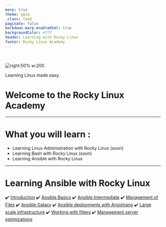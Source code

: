 ```yaml
---
marp: true
theme: gaia
_class: lead
paginate: false
markdown.marp.enableHtml: true
backgroundColor: #fff
header: Learning with Rocky Linux
footer: Rocky Linux Academy
---
```

<style>
img[alt~="center"] {
  display: block;
  margin: 0 auto;
}
blockquote {
  background: #ffedcc;
  border-left: 10px solid #d1bf9d;
  margin: 1.5em 10px;
  padding: 0.5em 10px;
}
blockquote:before{
  content: unset;
}
blockquote:after{
  content: unset;
}
header {
    display: grid;
    grid-template-columns: 1fr max-content;
    background-color: #10b981;
    align-content: right;
    color: white;
    font-size: 1em;
    padding: 20px;
}
footer {
    display: grid;
    grid-template-columns: 1fr max-content;
    background-color: #10b981;
    align-content: right;
    color: white;
}
.columns {
  display: grid;
  grid-template-columns: repeat(2, minmax(0, 1fr));
  gap: 1rem;
}
.columns3 {
  display: grid;
  grid-template-columns: repeat(3, minmax(0, 1fr));
  gap: 1rem;
} 

</style>

<br/>

![right:50% w:200](./assets/rocky_linux_logo.svg)

Learning Linux made easy.

# Welcome to the Rocky Linux Academy

---

# What you will learn :

- Learning Linux Administration with Rocky Linux (soon)
- Learning Bash with Rocky Linux (soon)
- Learning Ansible with Rocky Linux

---

# Learning Ansible with Rocky Linux

:heavy_check_mark: [Introduction](./ansible/Learning_Ansible_with_Rocky-0-Introduction.html)
:heavy_check_mark: [Ansible Basics](./ansible/Learning_Ansible_with_Rocky-1-Ansible_Basics.html)
:heavy_check_mark: [Ansible Intermediate](./ansible/Learning_Ansible_with_Rocky-2-Ansible_Advanced.html)
:heavy_check_mark: [ Management of Files](./ansible/Learning_Ansible_with_Rocky-3-Working_with_files.html)
:heavy_check_mark: [Ansible Galaxy](./ansible/Learning_Ansible_with_Rocky-4-Ansible_galaxy.html)
:heavy_check_mark: [Ansible deployments with Ansistrano](./ansible/Learning_Ansible_with_Rocky-5-Ansible_deployments_with_ansistrano.html)
:heavy_check_mark: [Large scale infrastructure](./ansible/Learning_Ansible_with_Rocky-6-Ansible_Large_scale_infrastructure.html)
:heavy_check_mark: [Working with filters](./ansible/Learning_Ansible_with_Rocky-7-Ansible_Working_with_filters.html)
:heavy_check_mark: [Management server optimizations](./ansible/Learning_Ansible_with_Rocky-8-Ansible_Management_server_optimizations.html)
